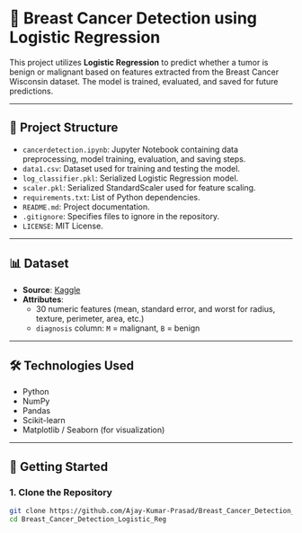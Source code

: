 # 🧠 Breast Cancer Detection using Logistic Regression

This project utilizes **Logistic Regression** to predict whether a tumor is benign or malignant based on features extracted from the Breast Cancer Wisconsin dataset. The model is trained, evaluated, and saved for future predictions.

---

## 📁 Project Structure

- `cancerdetection.ipynb`: Jupyter Notebook containing data preprocessing, model training, evaluation, and saving steps.
- `data1.csv`: Dataset used for training and testing the model.
- `log_classifier.pkl`: Serialized Logistic Regression model.
- `scaler.pkl`: Serialized StandardScaler used for feature scaling.
- `requirements.txt`: List of Python dependencies.
- `README.md`: Project documentation.
- `.gitignore`: Specifies files to ignore in the repository.
- `LICENSE`: MIT License.

---

## 📊 Dataset

- **Source**: [Kaggle](https://www.kaggle.com/datasets/uciml/breast-cancer-wisconsin-data)
- **Attributes**:
  - 30 numeric features (mean, standard error, and worst for radius, texture, perimeter, area, etc.)
  - `diagnosis` column: `M` = malignant, `B` = benign

---

## 🛠️ Technologies Used

- Python
- NumPy
- Pandas
- Scikit-learn
- Matplotlib / Seaborn (for visualization)

---

## 🚀 Getting Started

### 1. Clone the Repository

```bash
git clone https://github.com/Ajay-Kumar-Prasad/Breast_Cancer_Detection_Logistic_Reg.git
cd Breast_Cancer_Detection_Logistic_Reg
